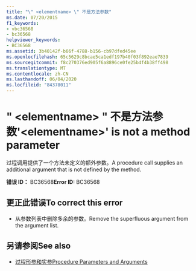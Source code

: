 ```yaml
---
title: "\" <elementname> \" 不是方法参数"
ms.date: 07/20/2015
f1_keywords:
- vbc36568
- bc36568
helpviewer_keywords:
- BC36568
ms.assetid: 3b40142f-b66f-4788-b156-cb97dfed45ee
ms.openlocfilehash: 65c5629c8bcae5ca1edf197b40f03f892eae7839
ms.sourcegitcommit: f8c270376ed905f6a8896ce0fe25b4f4b38ff498
ms.translationtype: MT
ms.contentlocale: zh-CN
ms.lasthandoff: 06/04/2020
ms.locfileid: "84378011"
---
```

# <a name="elementname-is-not-a-method-parameter"></a><span data-ttu-id="df1f7-102">" \<elementname> " 不是方法参数</span><span class="sxs-lookup"><span data-stu-id="df1f7-102">'\<elementname>' is not a method parameter</span></span>
<span data-ttu-id="df1f7-103">过程调用提供了一个方法未定义的额外参数。</span><span class="sxs-lookup"><span data-stu-id="df1f7-103">A procedure call supplies an additional argument that is not defined by the method.</span></span>  
  
 <span data-ttu-id="df1f7-104">**错误 ID：** BC36568</span><span class="sxs-lookup"><span data-stu-id="df1f7-104">**Error ID:** BC36568</span></span>  
  
## <a name="to-correct-this-error"></a><span data-ttu-id="df1f7-105">更正此错误</span><span class="sxs-lookup"><span data-stu-id="df1f7-105">To correct this error</span></span>  
  
- <span data-ttu-id="df1f7-106">从参数列表中删除多余的参数。</span><span class="sxs-lookup"><span data-stu-id="df1f7-106">Remove the superfluous argument from the argument list.</span></span>  
  
## <a name="see-also"></a><span data-ttu-id="df1f7-107">另请参阅</span><span class="sxs-lookup"><span data-stu-id="df1f7-107">See also</span></span>

- [<span data-ttu-id="df1f7-108">过程形参和实参</span><span class="sxs-lookup"><span data-stu-id="df1f7-108">Procedure Parameters and Arguments</span></span>](../programming-guide/language-features/procedures/procedure-parameters-and-arguments.md)
